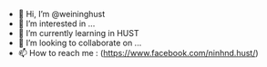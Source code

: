 - 👋 Hi, I’m @weininghust
- 👀 I’m interested in ...
- 🌱 I’m currently learning in HUST
- 💞️ I’m looking to collaborate on ...
- 📫 How to reach me : (https://www.facebook.com/ninhnd.hust/)

<!---
weininghust/weininghust is a ✨ special ✨ repository because its `README.md` (this file) appears on your GitHub profile.
You can click the Preview link to take a look at your changes.
--->
